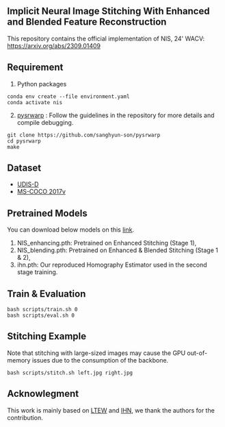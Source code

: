 ## Implicit Neural Image Stitching With Enhanced and Blended Feature Reconstruction

This repository contains the official implementation of NIS, 24' WACV: https://arxiv.org/abs/2309.01409

## Requirement
1) Python packages
```
conda env create --file environment.yaml
conda activate nis
```
2) [pysrwarp](https://github.com/sanghyun-son/srwarp)
: Follow the guidelines in the repository for more details and compile debugging.
```
git clone https://github.com/sanghyun-son/pysrwarp
cd pysrwarp
make
```

## Dataset
- [UDIS-D](https://github.com/nie-lang/UnsupervisedDeepImageStitching)
- [MS-COCO 2017v](https://cocodataset.org/#download)

## Pretrained Models
You can download below models on this [link](https://drive.google.com/file/d/1sdfquwxhKLq2aBGGdtiu8_SM-g-aDUtM/view?usp=share_link).
1. NIS_enhancing.pth: Pretrained on Enhanced Stitching (Stage 1),
2. NIS_blending.pth: Pretrained on Enhanced & Blended Stitching (Stage 1 & 2),
3. ihn.pth: Our reproduced Homography Estimator used in the second stage training.

## Train & Evaluation
```
bash scripts/train.sh 0
bash scripts/eval.sh 0
```

## Stitching Example
Note that stitching with large-sized images may cause the GPU out-of-memory issues due to the consumption of the backbone.
```
bash scripts/stitch.sh left.jpg right.jpg
```

## Acknowlegment
This work is mainly based on [LTEW](https://github.com/jaewon-lee-b/ltew) and [IHN](https://github.com/imdumpl78/IHN), we thank the authors for the contribution.
